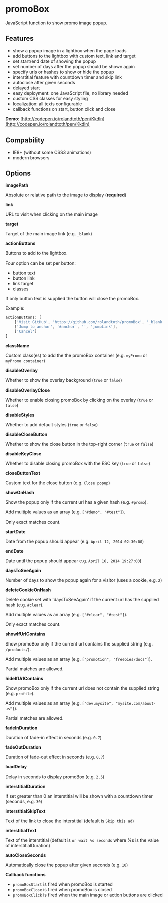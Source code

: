 promoBox
========

JavaScript function to show promo image popup.


Features
-----------

* show a popup image in a lightbox when the page loads
* add buttons to the lightbox with custom text, link and target
* set start/end date of showing the popup
* set number of days after the popup should be shown again
* specify urls or hashes to show or hide the popup
* interstitial feature with countdown timer and skip link
* autoclose after given seconds
* delayed start
* easy deployment: one JavaScript file, no library needed
* custom CSS classes for easy styling
* localization: all texts configurable
* callback functions on start, button click and close

**Demo**: [http://codepen.io/rolandtoth/pen/Kkdln](http://codepen.io/rolandtoth/pen/Kkdln)

Compability
-----------
* IE8+ (without some CSS3 animations)
* modern browsers

Options
-----------

**imagePath**

Absolute or relative path to the image to display (**required**)


**link**

URL to visit when clicking on the main image


**target**

Target of the main image link (e.g. `_blank`)


**actionButtons**

Buttons to add to the lightbox.

Four option can be set per button:
* button text
* button link
* link target
* classes

If only button text is supplied the button will close the promoBox.

Example:
```javascript
actionButtons: [
    ['Visit GitHub', 'https://github.com/rolandtoth/promoBox', '_blank', 'external github'],
    ['Jump to anchor', '#anchor', '', 'jumpLink'],
    ['Cancel']
]
```


**className**

Custom class(es) to add the the promoBox container (e.g. `myPromo` or `myPromo container`)


**disableOverlay**

Whether to show the overlay background (`true` or `false`)


**disableOverlayClose**

Whether to enable closing promoBox by clicking on the overlay (`true` or `false`)


**disableStyles**

Whether to add default styles (`true` or `false`)


**disableCloseButton**

Whether to show the close button in the top-right corner (`true` or `false`)


**disableKeyClose**

Whether to disable closing promoBox with the ESC key (`true` or `false`)


**closeButtonText**

Custom text for the close button (e.g. `Close popup`)


**showOnHash**

Show the popup only if the current url has a given hash (e.g. `#promo`).

Add multiple values as an array (e.g. `["#demo", "#test"]`).

Only exact matches count.


**startDate**

Date from the popup should appear (e.g. `April 12, 2014 02:30:00`)


**endDate**

Date until the popup should appear e.g. `April 16, 2014 19:27:00`)


**daysToSeeAgain**

Number of days to show the popup again for a visitor (uses a cookie, e.g. `2`)


**deleteCookieOnHash**

Delete cookie set with 'daysToSeeAgain' if the current url has the supplied hash (e.g. `#clear`). 

Add multiple values as an array (e.g. `["#clear", "#test"]`).

Only exact matches count.


**showIfUrlContains**

Show promoBox only if the current url contains the supplied string (e.g. `/products/`).

Add multiple values as an array (e.g. `["promotion", "freebies/docs"]`).

Partial matches are allowed.


**hideIfUrlContains** 

Show promoBox only if the current url does not contain the supplied string (e.g. `profile`).

Add multiple values as an array (e.g. `["dev.mysite", "mysite.com/about-us"]`).

Partial matches are allowed.


**fadeInDuration**

Duration of fade-in effect in seconds (e.g. `0.7`)


**fadeOutDuration**

Duration of fade-out effect in seconds (e.g. `0.7`)


**loadDelay**

Delay in seconds to display promoBox (e.g. `2.5`)


**interstitialDuration**

If set greater than 0 an interstitial will be shown with a countdown timer (seconds, e.g. `30`)


**interstitialSkipText**

Text of the link to close the interstitial (default is `Skip this ad`)


**interstitialText**

Text of the interstitial (default is `or wait %s seconds` where %s is the value of interstitialDuration)


**autoCloseSeconds**

Automatically close the popup after given seconds (e.g. `10`)


**Callback functions**
* `promoBoxStart` is fired when promoBox is started
* `promoBoxClose` is fired when promoBox is closed
* `promoBoxClick` is fired when the main image or action buttons are clicked